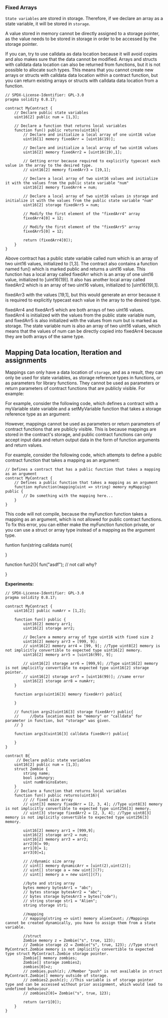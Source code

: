 
### Fixed Arrays 

`State variables` are stored in storage. Therefore, if we declare an array as a state variable, it will be stored in `storage`.

A value stored in memory cannot be directly assigned to a storage pointer, as the value needs to be stored in storage in order to be accessed by the storage pointer.
<!-- Allocating Memory Arrays -->

If you can, try to use calldata as data location because it will avoid copies and also makes sure that the data cannot be modified. Arrays and structs with calldata data location can also be returned from functions, but it is not possible to allocate such types. This means that you cannot create new arrays or structs with calldata data location within a contract function, but you can return existing arrays or structs with calldata data location from a function.

```sol
// SPDX-License-Identifier: GPL-3.0
pragma solidity 0.8.17;

contract MyContract {
    // Declare public state variables
    uint16[2] public num = [1,3];

    // Declare a function that returns local variables
    function fun() public returns(uint16){
        // Declare and initialize a local array of one uint16 value
        uint16[1] memory fixedArr = [uint16(19)];

        // Declare and initialize a local array of two uint16 values
        uint16[2] memory fixedArr2 = [uint16(19),1];

        // Getting error because required to explicitly typecast each value in the array to the desired type.
        // uint16[2] memory fixedArr3 = [19,1];

        // Declare a local array of two uint16 values and initialize it with the values from the public state variable "num"
        uint16[2] memory fixedArr4 = num;

        // Declare a local array of two uint16 values in storage and initialize it with the values from the public state variable "num"
        uint16[2] storage fixedArr5 = num;

        // Modify the first element of the "fixedArr4" array
        fixedArr4[0] = 12;

        // Modify the first element of the "fixedArr5" array
        fixedArr5[0] = 12;

        return (fixedArr4[0]);
    }
}
```

Above contract has a public state variable called num which is an array of two uint16 values, initialized to [1,3]. The contract also contains a function named fun() which is marked public and returns a uint16 value. This function has a local array called fixedArr which is an array of one uint16 value, initialized to [uint16(19)]. It also has another local array called fixedArr2 which is an array of two uint16 values, initialized to [uint16(19),1].

fixedArr3 with the values [19,1], but this would generate an error because it is required to explicitly typecast each value in the array to the desired type.

fixedArr4 and fixedArr5 which are both arrays of two uint16 values. fixedArr4 is initialized with the values from the public state variable num, and fixedArr5 is also initialized with the values from num but is marked as storage. The state variable num is also an array of two uint16 values, which means that the values of num can be directly copied into fixedArr4 because they are both arrays of the same type.


## Mapping Data location, Iteration and assignments

Mappings can only have a data location of `storage`, and as a result, they can only be used for state variables, as storage reference types in functions, or as parameters for library functions. They cannot be used as parameters or return parameters of contract functions that are publicly visible. For example:

For example, consider the following code, which defines a contract with a myVariable state variable and a setMyVariable function that takes a storage reference type as an argument:

However, mappings cannot be used as parameters or return parameters of contract functions that are publicly visible. This is because mappings are stored in the contract's storage, and public contract functions can only accept input data and return output data in the form of function arguments and return values.

For example, consider the following code, which attempts to define a public contract function that takes a mapping as an argument:

```sol
// Defines a contract that has a public function that takes a mapping as an argument
contract MyContract {
    // Defines a public function that takes a mapping as an argument
    function myFunction(mapping(uint => string) memory myMapping) public {
        // Do something with the mapping here...
    }
}
```

This code will not compile, because the myFunction function takes a mapping as an argument, which is not allowed for public contract functions. To fix this error, you can either make the myFunction function private, or you can use a struct or array type instead of a mapping as the argument type.






funtion fun(string calldata num){

}

function fun2(){
    fun("asdf"); // not call why?
    
}

**Experiments:**
```sol
// SPDX-License-Identifier: GPL-3.0
pragma solidity 0.8.17;

contract MyContract {
    uint16[2] public numArr = [1,2];
    
    function fun() public {
        uint16[2] memory arr1;
        uint16[2] storage arr2;

        // Declare a memory array of type uint16 with fixed size 2
        uint16[2] memory arr3 = [999, 9];
        // uint16[2] memory arr4 = [99, 9]; //Type uint8[2] memory is not implicitly convertible to expected type uint16[2] memory.
        uint16[2] memory arr5 = [uint16(99), 9];
        
        // uint16[2] storage arr6 = [999,9]; //Type uint16[2] memory is not implicitly convertible to expected type uint16[2] storage pointer.
        // uint16[2] storage arr7 = [uint16(99)]; //same error
        uint16[2] storage arr8 = numArr;
    }

    function args(uint16[3] memory fixedArr) public{

    }

    // function args2(uint16[3] storage fixedArr) public{
    //     //Data location must be "memory" or "calldata" for parameter in function, but "storage" was given.
    // }

    function args3(uint16[3] calldata fixedArr) public{

    }
}

contract B{
     // Declare public state variables
    uint16[2] public num = [1,3];
    struct Zombie {
        string name;
        bool isHungry;
        uint numBrainsEaten;
    }
    // Declare a function that returns local variables
    function fun() public returns(uint16){
        // // fixed size array
        // uint[3] memory fixedArr = [2, 3, 4]; //Type uint8[3] memory is not implicitly convertible to expected type uint256[3] memory.
        // uint[3] storage fixedArr2 = [2, 3, 4]; //Type uint8[3] memory is not implicitly convertible to expected type uint256[3] memory.

        uint16[2] memory arr1 = [999,9];
        uint16[2] storage arr2 = num;
        uint16[2] memory arr3 = arr2;
        arr2[0]= 99;
        arr1[0]= 1;
        arr3[0]=1;

        // //dynamic size array
        // uint[] memory dynamicArr = [uint(2),uint(2)];
        // uint[] storage a = new uint[](7);
        // uint[] memory a = new uint[](7);

        //byte and string array
        bytes memory bytesArr1 = "abc";
        // bytes storage bytesArr2 = "abc";
        // bytes storage bytesArr3 = bytes("cde");
        // string storage str1 = "Alien";
        string storage str1;

        //mapping
        // mapping(string => uint) memory alienCount; //Mappings cannot be created dynamically, you have to assign them from a state variable.
        
        //struct
        Zombie memory z = Zombie("s", true, 123);
        // Zombie storage z2 = Zombie("s", true, 123); //Type struct MyContract.Zombie memory is not implicitly convertible to expected type struct MyContract.Zombie storage pointer.
        Zombie[] memory zombies;
        Zombie[] storage zombies2;
        zombies[0]=z;
        // zombies.push(z); //Member "push" is not available in struct MyContract.Zombie[] memory outside of storage.
        // zombies2.push(z); //This variable is of storage pointer type and can be accessed without prior assignment, which would lead to undefined behaviour.
        // zombies2[0]= Zombie("s", true, 123);

        return (arr1[0]);
    }
}
```